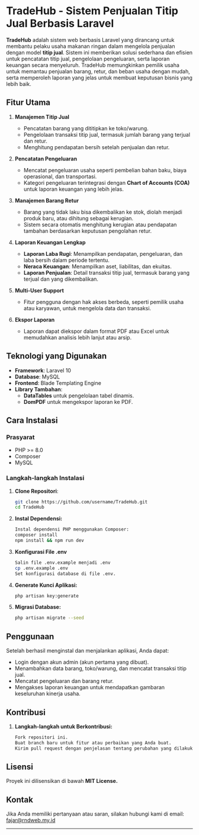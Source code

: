 # TradeHub - Sistem Penjualan Titip Jual Berbasis Laravel

**TradeHub** adalah sistem web berbasis Laravel yang dirancang untuk membantu pelaku usaha makanan ringan dalam mengelola penjualan dengan model **titip jual**. Sistem ini memberikan solusi sederhana dan efisien untuk pencatatan titip jual, pengelolaan pengeluaran, serta laporan keuangan secara menyeluruh. TradeHub memungkinkan pemilik usaha untuk memantau penjualan barang, retur, dan beban usaha dengan mudah, serta memperoleh laporan yang jelas untuk membuat keputusan bisnis yang lebih baik.

## Fitur Utama

1. **Manajemen Titip Jual**
   - Pencatatan barang yang dititipkan ke toko/warung.
   - Pengelolaan transaksi titip jual, termasuk jumlah barang yang terjual dan retur.
   - Menghitung pendapatan bersih setelah penjualan dan retur.

2. **Pencatatan Pengeluaran**
   - Mencatat pengeluaran usaha seperti pembelian bahan baku, biaya operasional, dan transportasi.
   - Kategori pengeluaran terintegrasi dengan **Chart of Accounts (COA)** untuk laporan keuangan yang lebih jelas.

3. **Manajemen Barang Retur**
   - Barang yang tidak laku bisa dikembalikan ke stok, diolah menjadi produk baru, atau dihitung sebagai kerugian.
   - Sistem secara otomatis menghitung kerugian atau pendapatan tambahan berdasarkan keputusan pengolahan retur.

4. **Laporan Keuangan Lengkap**
   - **Laporan Laba Rugi**: Menampilkan pendapatan, pengeluaran, dan laba bersih dalam periode tertentu.
   - **Neraca Keuangan**: Menampilkan aset, liabilitas, dan ekuitas.
   - **Laporan Penjualan**: Detail transaksi titip jual, termasuk barang yang terjual dan yang dikembalikan.
   
5. **Multi-User Support**
   - Fitur pengguna dengan hak akses berbeda, seperti pemilik usaha atau karyawan, untuk mengelola data dan transaksi.
   
6. **Ekspor Laporan**
   - Laporan dapat diekspor dalam format PDF atau Excel untuk memudahkan analisis lebih lanjut atau arsip.

## Teknologi yang Digunakan

- **Framework**: Laravel 10
- **Database**: MySQL
- **Frontend**: Blade Templating Engine
- **Library Tambahan**:
  - **DataTables** untuk pengelolaan tabel dinamis.
  - **DomPDF** untuk mengekspor laporan ke PDF.

## Cara Instalasi

### Prasyarat
- PHP >= 8.0
- Composer
- MySQL

### Langkah-langkah Instalasi

1. **Clone Repositori**:
   ```bash
   git clone https://github.com/username/TradeHub.git
   cd TradeHub
2. **Instal Dependensi:**
   ```bash
   Instal dependensi PHP menggunakan Composer:
   composer install
   npm install && npm run dev
3. **Konfigurasi File .env**
   ````bash
   Salin file .env.example menjadi .env
   cp .env.example .env
   Set konfigurasi database di file .env.
4. **Generate Kunci Aplikasi:**
   ````bash
   php artisan key:generate
5. **Migrasi Database:**
   ````bash
   php artisan migrate --seed

## Penggunaan
Setelah berhasil menginstal dan menjalankan aplikasi, Anda dapat:

- Login dengan akun admin (akun pertama yang dibuat).
- Menambahkan data barang, toko/warung, dan mencatat transaksi titip jual.
- Mencatat pengeluaran dan barang retur.
- Mengakses laporan keuangan untuk mendapatkan gambaran keseluruhan kinerja usaha.

## Kontribusi
1. **Langkah-langkah untuk Berkontribusi:**
   ```bash
   Fork repositori ini.
   Buat branch baru untuk fitur atau perbaikan yang Anda buat.
   Kirim pull request dengan penjelasan tentang perubahan yang dilakukan.

## Lisensi
Proyek ini dilisensikan di bawah **MIT License.**

## Kontak
Jika Anda memiliki pertanyaan atau saran, silakan hubungi kami di email: fajar@rndweb.my.id

---

